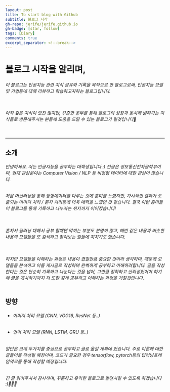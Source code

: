 ```yaml
---
layout: post
title: To start blog with Github
subtitle: 블로그 시작
gh-repo: jerife/jerife.github.io
gh-badge: [star, follow]
tags: [Diary]
comments: true
excerpt_separator: <!--break-->
---
```



# 블로그 시작을 알리며, <!--break-->
###### 이 블로그는 인공지능 관련 지식 공유와 기록을 목적으로 한 블로그로써, 인공지능 모델 및 기법등에 대해 리뷰하고 학습하고자하는 블로그입니다.<br/> <br/>
###### 아직 깊은 지식이 있진 않지만, 꾸준한 공부를 통해 블로그의 성장과 동시에 넓혀가는 지식들로 방문해주시는 분들께 도움을 드릴 수 있는 블로그가 될것입니다🌈 <br/> <br/>

***
## 소개
###### 안녕하세요. 저는 인공지능을 공부하는 대학생입니다 :) 전공은 정보통신전자공학부이며, 현재 관심분야는 Computer Vision / NLP 등 비정형 데이터에 대한 관심이 많습니다. <br/>
###### 처음 머신러닝을 통해 정형데이터를 다루는 것에 흥미를 느꼈지만, 가시적인 결과가 도출되는 이미지 처리 / 문자 처리등에 더욱 매력을 느꼈던 것 같습니다. 결국 이런 흥미들이 블로그를 통해 기록하고 나누자는 취지까지 이어졌습니다!<br/> <br/>

###### 혼자서 딥러닝 대해서 공부 할때면 막히는 부분도 분명히 많고, 매번 같은 내용과 비슷한 내용의 모델들을 또 검색하고 찾아보는 일들에 지치기도 했습니다. <br/> <br/>
###### 하지만 모델들을 이해하는 과정은 내용이 겹칠만큼 중요한 것이라 생각하며, 때문에 모델들을 분석하고 이를 게시글로 작성하며 완벽하게 공부하고 이해하려합니다. 글을 작성한다는 것은 단순히 기록하고 나눈다는 것을 넘어, 그만큼 정확하고 신뢰성있어야 하기에 글을 게시하기까지 저 또한 깊게 공부하고 이해하는 과정을 거칠것입니다. <br/> <br/>
 
## 방향
 - ###### 이미지 처리 모델 (CNN, VGG16, ResNet 등..)
 - ###### 언어 처리 모델 (RNN, LSTM, GRU 등..) 

###### 일단은 크게 두가지를 중심으로 공부하고 글로 옮길 계획에 있습니다. 주로 이론에 대한 글들이을 작성될 예정이며, 코드가 필요한 경우 tensorflow, pytorch등의 딥러닝프레임워크를 통해 작성할 예정입니다. <br/>

###### 긴 글 읽어주셔서 감사하며, 꾸준하고 유익한 블로그로 발전시킬 수 있도록 하겠습니다 :)🙇🏻‍♂️
